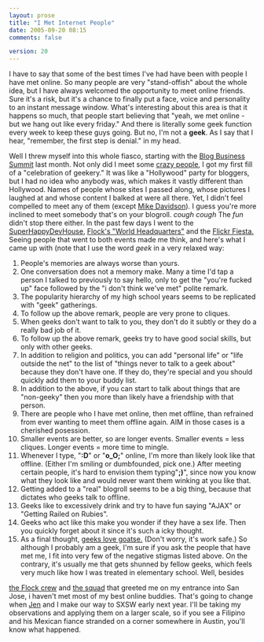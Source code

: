 ```yaml
---
layout: prose
title: "I Met Internet People"
date: 2005-09-20 08:15
comments: false

version: 20
---
```


I have to say that some of the best times I've had have been with people I have met online. So many people are very "stand-offish" about the whole idea, but I have always welcomed the opportunity to meet online friends. Sure it's a risk, but it's a chance to finally put a face, voice and personality to an instant message window. What's interesting about this area is that it happens so much, that people start believing that "yeah, we met online - but we hang out like every friday." And there is literally some geek function every week to keep these guys going. But no, I'm not a **geek**. As I say that I hear, "remember, the first step is denial." in my head.

Well I threw myself into this whole fiasco, starting with the [Blog Business Summit][1] last month. Not only did I meet some [crazy people][2], I got my first fill of a "celebration of geekery." It was like a "Hollywood" party for bloggers, but I had no idea who anybody was, which makes it vastly different than Hollywood. Names of people whose sites I passed along, whose pictures I laughed at and whose content I balked at were all there. Yet, I didn't feel compelled to meet any of them (except [Mike Davidson][3]). I guess you're more inclined to meet somebody that's on your blogroll. *cough cough* The *fun* didn't stop there either. In the past few days I went to the [SuperHappyDevHouse][4], [Flock's "World Headquarters"][5] and the [Flickr Fiesta.][6] Seeing people that went to both events made me think, and here's what I came up with (note that I use the word *geek* in a very relaxed way:

1.  People's memories are always worse than yours.
2.  One conversation does not a memory make. Many a time I'd tap a person I talked to previously to say hello, only to get the "you're fucked up" face followed by the "i don't think we've met" polite remark.
3.  The popularity hierarchy of my high school years seems to be replicated with "geek" gatherings.
4.  To follow up the above remark, people are very prone to cliques.
5.  When geeks don't want to talk to you, they don't do it subtly or they do a really bad job of it.
6.  To follow up the above remark, geeks try to have good social skills, but only with other geeks.
7.  In addition to religion and politics, you can add "personal life" or "life outside the net" to the list of "things never to talk to a geek about" because they don't have one. If they do, they're special and you should quickly add them to your buddy list.
8.  In addition to the above, if you can start to talk about things that are "non-geeky" then you more than likely have a friendship with that person.
9.  There are people who I have met online, then met offline, than refrained from ever wanting to meet them offline again. AIM in those cases is a cherished posession.
10. Smaller events are better, so are longer events. Smaller events = less cliques. Longer events = more time to mingle.
11. Whenever I type, "**:D**" or "**o_O;**" online, I'm more than likely look like that offline. (Either I'm smiling or dumbfounded, pick one.) After meeting certain people, it's hard to envision them typing"**;)**", since now you know what they look like and would never want them winking at you like that.
12. Getting added to a "real" blogroll seems to be a big thing, because that dictates who geeks talk to offline.
13. Geeks like to excessively drink and try to have fun saying "AJAX" or "Getting Railed on Rubies".
14. Geeks who act like this make you wonder if they have a sex life. Then you quickly forget about it since it's such a icky thought.
15. As a final thought, [geeks love goatse.][7] (Don't worry, it's work safe.) So although I probably am a geek, I'm sure if you ask the people that have met me, I fit into very few of the negative stigmas listed above. On the contrary, it's usually me that gets shunned by fellow geeks, which feels very much like how I was treated in elementary school. Well, besides

[the Flock crew][8] and [the squad][9] that greeted me on my entrance into San Jose, i haven't met most of my best online buddies. That's going to change when [Jen][10] and I make our way to SXSW early next year. I'll be taking my observations and applying them on a larger scale, so if you see a Filipino and his Mexican fiance stranded on a corner somewhere in Austin, you'll know what happened.

[1]: http://blogbusinesssummit.com
[2]: http://usabilityworks.org
[3]: http://www.mikeindustries.com
[4]: http://flickr.com/photos/tags/superhappydevhouse/
[5]: http://www.flickr.com/photos/avalonstar/45071154/
[6]: http://flickr.com/photos/tags/flickrfiesta/
[7]: http://www.boingboing.net/2005/09/19/moment_of_goatse_art.html
[8]: http://flock.com
[9]: http://viatrax.net
[10]: http://livejournal.com/users/moon_of_ice/
